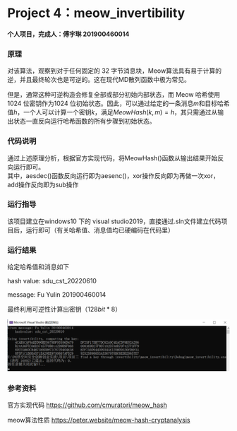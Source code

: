 # Project 4：meow_invertibility
**个人项目，完成人：傅宇琳 201900460014**  
 ### 原理

对该算法，观察到对于任何固定的 32 字节消息块，Meow算法具有易于计算的逆，并且最终轮次也是可逆的。这在现代MD散列函数中极为常见。

但是，通常这种可逆构造会修复全部或部分初始内部状态，而 Meow 哈希使用 1024 位密钥作为1024 位初始状态。因此，可以通过给定的一条消息$m$和目标哈希值$h$，一个人可以计算一个密钥$k$，满足$MeowHash(k,m) = h$，其只需通过从输出状态一直反向运行哈希函数的所有步骤到初始状态。

### 代码说明
通过上述原理分析，根据官方实现代码，将MeowHash()函数从输出结果开始反向运行即可。  
其中，aesdec()函数反向运行即为aesenc()，xor操作反向即为再做一次xor，add操作反向即为sub操作

### 运行指导
该项目建立在windows10 下的 visual studio2019，直接通过.sln文件建立代码项目后，运行即可（有关哈希值、消息值均已硬编码在代码里）  

### 运行结果

给定哈希值和消息如下  

hash value: sdu_cst_20220610  

message: Fu Yulin 201900460014  

最终利用可逆性计算出密钥（$128 bit*8$）  

![result](https://github.com/fyl01/course-project/blob/main/meow_invertibility/result.png)

### 参考资料 

官方实现代码 https://github.com/cmuratori/meow_hash  

meow算法性质 https://peter.website/meow-hash-cryptanalysis
